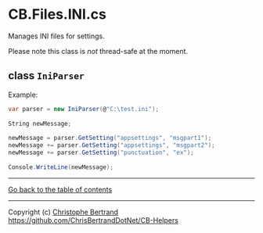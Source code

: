 ﻿# CB.Files.INI.cs

Manages INI files for settings.

Please note this class is *not* thread-safe at the moment.

## class `IniParser`

Example:
```C#
var parser = new IniParser(@"C:\test.ini");
     
String newMessage;
     
newMessage = parser.GetSetting("appsettings", "msgpart1");
newMessage += parser.GetSetting("appsettings", "msgpart2");
newMessage += parser.GetSetting("punctuation", "ex");
     
Console.WriteLine(newMessage);
```

---

[Go back to the table of contents](../readme.md)

---
Copyright (c) [Christophe Bertrand](https://chrisbertrand.net)  
https://github.com/ChrisBertrandDotNet/CB-Helpers
